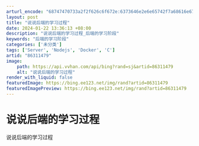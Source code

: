 ```yaml
---
arturl_encode: "68747470733a2f2f626c6f672e:6373646e2e6e65742f7a68616e67677169616e676c6f766563:2f61727469636c652f64657461696c732f3836333131343739"
layout: post
title: "说说后端的学习过程"
date: 2024-01-22 13:36:13 +08:00
description: "说说后端的学习过程_后端的学习阶段"
keywords: "后端的学习阶段"
categories: ['未分类']
tags: ['Server', 'Nodejs', 'Docker', 'C']
artid: "86311479"
image:
    path: https://api.vvhan.com/api/bing?rand=sj&artid=86311479
    alt: "说说后端的学习过程"
render_with_liquid: false
featuredImage: https://bing.ee123.net/img/rand?artid=86311479
featuredImagePreview: https://bing.ee123.net/img/rand?artid=86311479
---
```


# 说说后端的学习过程

说说后端的学习过程